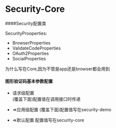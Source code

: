 # Security-Core

####Security配置类

SecurityProoperties:

- BrowserProperties
- ValidateCodeProperties
- OAuth2Properties
- SocialProperties

为什么写在Core,因为不管是app还是browser都会用到


#### 图形验证码基本参数配置

- 请求级配置      
(覆盖下面)配置值在调用接口时传递

- =>应用级配置
(覆盖下面)配置值写在security-demo

- =>默认配置
配置值写在security-core